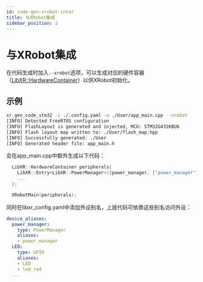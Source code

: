 ```yaml
---
id: code-gen-xrobot-inter
title: 与XRobot集成
sidebar_position: 2
---
```


# 与XRobot集成

在代码生成时加入`--xrobot`选项，可以生成对应的硬件容器（[LibXR::HardwareContainer](https://jiu-xiao.github.io/libxr/class_lib_x_r_1_1_hardware_container.html)）以供XRobot初始化。

## 示例

```bash
xr_gen_code_stm32 -i ./.config.yaml -o ./User/app_main.cpp --xrobot
[INFO] Detected FreeRTOS configuration
[INFO] FlashLayout is generated and injected, MCU: STM32G431KBU6
[INFO] Flash layout map written to: ./User/flash_map.hpp
[INFO] Successfully generated: ./User
[INFO] Generated header file: app_main.h
```

会在app_main.cpp中额外生成以下代码：

```cpp
  LibXR::HardwareContainer peripherals{
    LibXR::Entry<LibXR::PowerManager>({power_manager, {"power_manager"}}),
    ...
  };

  XRobotMain(peripherals);
```

同时在libxr_config.yaml中添加外设别名，上层代码可依靠这些别名访问外设：

```yaml
device_aliases:
  power_manager:
    type: PowerManager
    aliases:
    - power_manager
  LED:
    type: GPIO
    aliases:
    - LED
    - led_red
  ...
```
